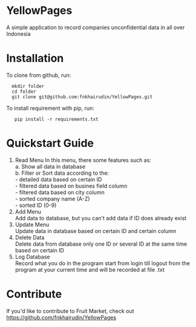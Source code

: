 # YellowPages
A simple application to record companies unconfidential data in all over Indonesia

# Installation
To clone from github, run:

      mkdir folder
      cd folder
      git clone git@github.com:fnkhairudin/YellowPages.git

To install requirement with pip, run:
  
       pip install -r requirements.txt
  
# Quickstart Guide
1. Read Menu
       In this menu, there some features such as:
       <br>a. Show all data in database
       <br>b. Filter or Sort data according to the:
            <br>  - detailed data based on certain ID
            <br>  - filtered data based on busines field column
            <br>  - filtered data based on city column
            <br>  - sorted company name (A-Z)
            <br>  - sorted ID (0-9)
2. Add Menu
        <br>Add data to database, but you can't add data if ID does already exist
3. Update Menu
        <br>Update data in database based on certain ID and certain column
4. Delete Data
        <br>Delete data from database only one ID or several ID at the same time based on certain ID
5. Log Database
        <br>Record what you do in the program start from login till logout from the program at your current time and will be recorded at file .txt

# Contribute
If you'd like to contribute to Fruit Market, check out https://github.com/fnkhairudin/YellowPages
